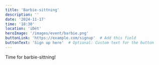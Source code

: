 ```yaml
---
title: 'Barbie-sittning'
description: ''
date: '2024-11-17'
time: '18:30'
location: 'iDét'
heroImage: '/images/event/barbie.png'
buttonLink: 'https://example.com/signup'  # Add this field
buttonText: 'Sign up here'  # Optional: Custom text for the button
---
```


Time for barbie-sittning!